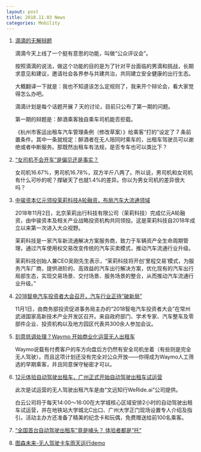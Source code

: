 ```yaml
---
layout: post
title: 2018.11.03 News
categories: Mobility
---
```


1. [滴滴的无解辩题](https://www.huxiu.com/article/269859.html)

    滴滴今天上线了一个挺有意思的功能，叫做“公众评议会”。

    按照滴滴的说法，做这个功能的目的是为了针对平台面临的男滴和挑战，长期求意见和建议，邀请社会各界参与共建共治，共同建立安全健康的出行生态。

    大概翻译一下就是：我也不知道该怎么定规则了，我来开个辩论会，看大家觉得怎么办吧。

    滴滴计划是每个话题开展 7 天的讨论，目前只公布了第一期的问题。

    第一期的辩题是：醉酒乘客独自乘车司机能否拒载。

    《杭州市客运出租车汽车管理条例（修改草案）》给乘客“打的”设定了 7 条前置条件。其中一条就规定：醉酒者在无人陪同时乘车的，出租车驾驶员可以谢绝或者中断服务。那既然出租车有法规，是否专车也可以类比下？

2. [“女司机不会开车”是偏见还是事实？](https://www.huxiu.com/article/269752.html)

    女司机16.67%，男司机16.78%，双方半斤八两了。所以说，男司机和女司机有什么可吵的呢？撑破天了也就1.4%的差异。你以为男女司机的差异很大吗？

3. [中骏资本亿元领投茉莉科技A轮融资，布局汽车大流通领域](https://36kr.com/p/5160212.html)

    2018年11月2日，北京茉莉出行科技有限公司（茉莉科技）完成亿元A轮融资，由中骏资本及相关产业战略投资机构共同领投。这是茉莉科技自2018年成立以来第一次进入大众视野。

    茉莉科技是一家汽车新流通解决方案服务商，致力于车辆资产全生命周期管理，通过汽车使用权交易改变传统的汽车买卖模式，推动汽车流通行业升级。

    茉莉科技创始人兼CEO吴刚先生表示，“茉莉科技将开创‘里程交易’模式，为服务汽车厂商，提供进阶的、高效益的汽车出行解决方案，优化现有的汽车出行局部生态，实现交易场景、交付场景、服务场景的整合，从而推动汽车流通行业升级。”

4. [2018智电汽车投资者大会召开，汽车行业正待“破新局”](https://36kr.com/p/5160170.html)

    11月1日，由商务部投资促进事务局主办的“2018智电汽车投资者大会”在常州武进国家高新技术产业开发区召开。来自政府部门、学术专家、汽车整车及零部件企业、投资机构以及地方园区代表共300余人参加会议。

5. [刻意低调处理？Waymo 开始商业化运营无人出租车](https://36kr.com/p/5160105.html)

    Waymo说载有付费客户的车方向盘后方仍然有安全司机坐着（有些则是完全无人驾驶）。而且这项计划还没有完全对公众开放——你得成为Waymo人工筛选的早期乘客，并且同意保守秘密才可以。

6. [12元体验自动驾驶出租车，广州正式开始自动驾驶出租车试运营](http://www.sohu.com/a/273006669_377861)

    此次是试运营的无人驾驶出租汽车是由“文远知行WeRide.ai”公司提供。

    白云公司将于每天14:00～16:00在大学城核心区域安排2小时的自动驾驶出租车试运营，并在地铁站大学城北C出口、广州大学正门现场设置专人介绍及指引。活动主办方还准备了精美的纪念卡和玩偶，免费赠送给前100名乘客。

7. [“全国首台自动驾驶出租车”竟是噱头？ 体验者都是“托”](http://news.bitauto.com/yongchezhinan/20181103/1508762274.html)

8. [图森未来-无人驾驶卡车雨天运行demo](https://v.qq.com/x/page/j0778nz12px.html)

